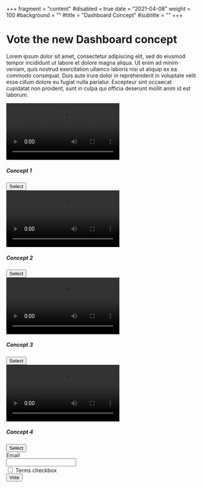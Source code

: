 +++
fragment = "content"
#disabled = true
date = "2021-04-08"
weight = 100
#background = ""
#title = "Dashboard Concept"
#subtitle = ""
+++

# Vote the new Dashboard concept

Lorem ipsum dolor sit amet, consectetur adipiscing elit, sed do eiusmod tempor incididunt ut labore et dolore magna
aliqua. Ut enim ad minim veniam, quis nostrud exercitation ullamco laboris nisi ut aliquip ex ea commodo consequat. Duis
aute irure dolor in reprehenderit in voluptate velit esse cillum dolore eu fugiat nulla pariatur. Excepteur sint
occaecat cupidatat non proident, sunt in culpa qui officia deserunt mollit anim id est laborum.

<script defer src="https://cdn.jsdelivr.net/npm/bootstrap@5.0.0-beta3/dist/js/bootstrap.bundle.min.js" integrity="sha384-JEW9xMcG8R+pH31jmWH6WWP0WintQrMb4s7ZOdauHnUtxwoG2vI5DkLtS3qm9Ekf" crossorigin="anonymous"></script>
<script defer src="./script.js"></script>
<html lang="en">
  <body>
    <div id="video" class="row my-4">
      <div class="col-lg-3 col-xs-12 col-sm-6 p-2">
        <div class="card text-center">
          <video controls="true" class="embed-responsive-item card-img-top">
            <source src="./videos/videoprova.mp4" type="video/mp4">
          </video>
          <div class="card-body">
            <h5 class="card-title">Concept 1</h5>
            <button id="concept_1" class="btn btn-primary" value="1">Select</a>
          </div>
        </div>
      </div>
      <div class="col-lg-3 col-xs-12 col-sm-6 p-2">
        <div class="card text-center">
          <video controls="true" class="embed-responsive-item card-img-top">
            <source src="./videos/videoprova.mp4" type="video/mp4">
          </video>
          <div class="card-body">
            <h5 class="card-title">Concept 2</h5>
            <button id="concept_2" class="btn btn-primary" value="2">Select</a>
          </div>
        </div>
      </div>
      <div class="col-lg-3 col-xs-12 col-sm-6 p-2">
        <div class="card text-center">
          <video controls="true" class="embed-responsive-item card-img-top">
            <source src="./videos/videoprova.mp4" type="video/mp4">
          </video>
          <div class="card-body">
            <h5 class="card-title">Concept 3</h5>
            <button id="concept_3" class="btn btn-primary" value="3">Select</a>
          </div>
        </div>
      </div>
      <div class="col-lg-3 col-xs-12 col-sm-6 p-2">
        <div class="card text-center">
          <video controls="true" class="embed-responsive-item card-img-top">
            <source src="./videos/videoprova.mp4" type="video/mp4">
          </video>
          <div class="card-body">
            <h5 class="card-title">Concept 4</h5>
            <button id="concept_4" class="btn btn-primary" value="4">Select</a>
          </div>
        </div>
      </div>
    </div>
    <div class="row px-2">
      <form class="col-lg-8 offset-lg-2 rounded px-3 pt-3 border bg-white">
        <div class="row mb-3">
          <label for="inputEmail3" class="col-sm-2 col-form-label">Email</label>
          <div class="col-10">
            <input type="email" class="form-control form-control flex-fill" id="email" required>
          </div>
        </div>
        <div class="row mb-3">
          <div class="col-sm-10 offset-sm-2">
            <div class="form-check">
              <input class="form-check-input" type="checkbox" id="terms" required>
              <label class="form-check-label" for="gridCheck1">
                Terms checkbox
              </label>
            </div>
          </div>
        </div>
        <div class="row mb-3">
          <div class="col-sm-2 offset-sm-5 text-center">
            <button id="vote" type="button" class="btn btn-primary">Vote</button>
          </div>
        </div>
        <div id="result" class="row mt-3 px-3 collapse">
        </div>
      </form>
    </div>
  </body>
</html>